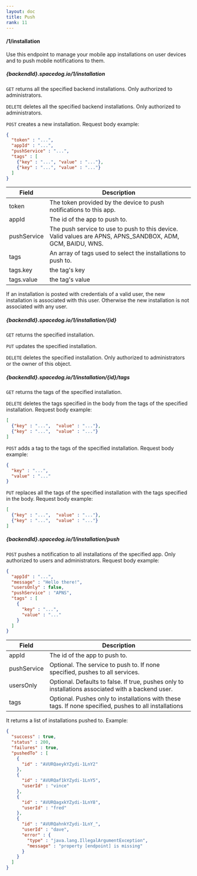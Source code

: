 ```yaml
---
layout: doc
title: Push
rank: 11
---
```


#### /1/installation

Use this endpoint to manage your mobile app installations on user devices and to push mobile notifications to them.

##### {backendId}.spacedog.io/1/installation

`GET` returns all the specified backend installations. Only authorized to administrators.

`DELETE` deletes all the specified backend installations. Only authorized to administrators.

`POST` creates a new installation. Request body example:

```json
{
  "token" : "...",
  "appId" : "...",
  "pushService" : "...",
  "tags" : [
    {"key" : "...", "value" : "..."},
    {"key" : "...", "value" : "..."}
  ]
}
```

Field | Description
------|------------
token | The token provided by the device to push notifications to this app.
appId | The id of the app to push to.
pushService | The push service to use to push to this device. Valid values are APNS, APNS_SANDBOX, ADM, GCM, BAIDU, WNS.
tags  | An array of tags used to select the installations to push to.
tags.key | the tag's key
tags.value | the tag's value

If an installation is posted with credentials of a valid user, the new installation is associated with this user. Otherwise the new installation is not associated with any user.

##### {backendId}.spacedog.io/1/installation/{id}

`GET` returns the specified installation.

`PUT` updates the specified installation.

`DELETE` deletes the specified installation. Only authorized to administrators or the owner of this object.

##### {backendId}.spacedog.io/1/installation/{id}/tags

`GET` returns the tags of the specified installation.

`DELETE` deletes the tags specified in the body from the tags of the specified installation. Request body example:

```json
[
  {"key" : "...",  "value" : "..."},
  {"key" : "...",  "value" : "..."}
]
```

`POST` adds a tag to the tags of the specified installation. Request body example:

```json
{
  "key" : "...",
  "value" : "..."
}
```

`PUT` replaces all the tags of the specified installation with the tags specified in the body. Request body example:


```json
[
  {"key" : "...",  "value" : "..."},
  {"key" : "...",  "value" : "..."}
]
```

##### {backendId}.spacedog.io/1/installation/push

`POST` pushes a notification to all installations of the specified app. Only authorized to users and administrators. Request body example:

```json
{
  "appId" : "...",
  "message" : "Hello there!",
  "usersOnly" : false,
  "pushService" : "APNS",
  "tags" : [
    {
      "key" : "...",
      "value" : "..."
    }
  ]
}
```

Field | Description
------|------------
appId | The id of the app to push to.
pushService | Optional. The service to push to. If none specified, pushes to all services.
usersOnly | Optional. Defaults to false. If true, pushes only to installations associated with a backend user.
tags  | Optional. Pushes only to installations with these tags. If none specified, pushes to all installations

It returns a list of installations pushed to. Example:

```json
{
  "success" : true,
  "status" : 200,
  "failures" : true,
  "pushedTo" : [
    {
      "id" : "AVURQaeykYZydi-1LnY2"
    },
    {
      "id" : "AVURQaf1kYZydi-1LnY5",
      "userId" : "vince"
    },
    {
      "id" : "AVURQagxkYZydi-1LnY8",
      "userId" : "fred"
    },
    {
      "id" : "AVURQahnkYZydi-1LnY_",
      "userId" : "dave",
      "error" : {
        "type" : "java.lang.IllegalArgumentException",
        "message" : "property [endpoint] is missing"
      }
    }
  ]
}
```